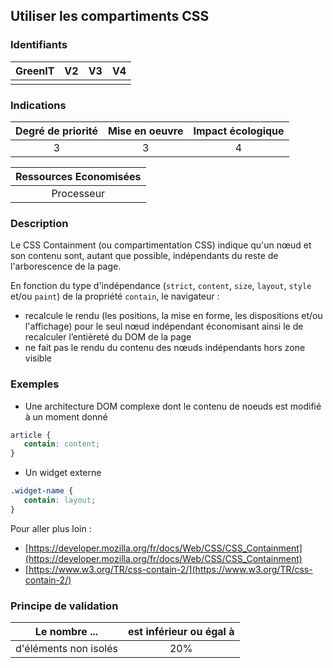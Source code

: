 ## Utiliser les compartiments CSS

### Identifiants

| GreenIT |  V2  |  V3  |  V4  |
|:-------:|:----:|:----:|:----:|
|      |   |   |      |

### Indications

|  Degré de priorité  |      Mise en oeuvre       |  Impact écologique    | 
|:-------------------:|:-------------------------:|:---------------------:|
|       3     |     3             |            4       | 

|Ressources Economisées                                      |
|:----------------------------------------------------------:|
|Processeur   |

### Description

Le CSS Containment (ou compartimentation CSS) indique qu'un nœud et son contenu sont, autant que possible, indépendants du reste de l'arborescence de la page.

En fonction du type d'indépendance (```strict```, ```content```, ```size```, ```layout```, ```style``` et/ou ```paint```) de la propriété ```contain```, le navigateur :
 - recalcule le rendu (les positions, la mise en forme, les dispositions et/ou l'affichage) pour le seul nœud indépendant économisant ainsi le de recalculer l’entièreté du DOM de la page
- ne fait pas le rendu du contenu des nœuds indépendants hors zone visible

### Exemples
- Une architecture DOM complexe dont le contenu de noeuds est modifié à un moment donné
```css
article {
   contain: content;
}
```
- Un widget externe
```css
.widget-name {
   contain: layout;
}
```
Pour aller plus loin : 
- [https://developer.mozilla.org/fr/docs/Web/CSS/CSS_Containment](https://developer.mozilla.org/fr/docs/Web/CSS/CSS_Containment)
- [https://www.w3.org/TR/css-contain-2/](https://www.w3.org/TR/css-contain-2/)

### Principe de validation

| Le nombre ... |     est inférieur ou égal à   |  
|-------------------|:-------------------------:|
| d'éléments non isolés    |  20% |
